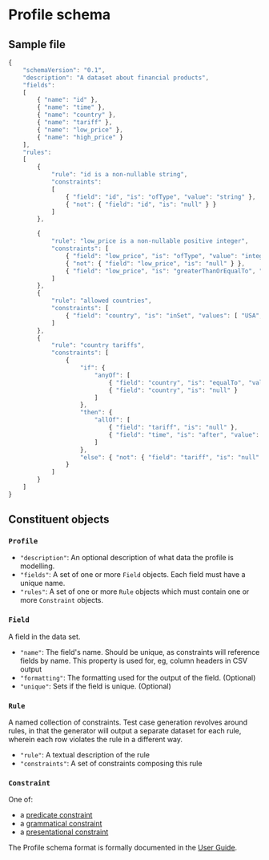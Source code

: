 # Profile schema

## Sample file
```javascript
{
	"schemaVersion": "0.1",
	"description": "A dataset about financial products",
	"fields":
	[
		{ "name": "id" },
		{ "name": "time" },
		{ "name": "country" },
		{ "name": "tariff" },
		{ "name": "low_price" },
		{ "name": "high_price" }
	],
	"rules":
	[
		{
			"rule": "id is a non-nullable string",
			"constraints":
			[
				{ "field": "id", "is": "ofType", "value": "string" },
				{ "not": { "field": "id", "is": "null" } }
			]
		},

		{
			"rule": "low_price is a non-nullable positive integer",
			"constraints": [
				{ "field": "low_price", "is": "ofType", "value": "integer" },
				{ "not": { "field": "low_price", "is": "null" } },
				{ "field": "low_price", "is": "greaterThanOrEqualTo", "value": 0 }
			]
		},
		{ 
			"rule": "allowed countries",
			"constraints": [
				{ "field": "country", "is": "inSet", "values": [ "USA", "GB", "FRANCE" ] }
			]
		},
		{
			"rule": "country tariffs",
			"constraints": [
				{
					"if": {
						"anyOf": [
							{ "field": "country", "is": "equalTo", "value": "USA" },
							{ "field": "country", "is": "null" }
						]
					},
					"then": {
						"allOf": [
							{ "field": "tariff", "is": "null" },
							{ "field": "time", "is": "after", "value": { "date": "2014-01-01" } }
						]
					},
					"else": { "not": { "field": "tariff", "is": "null" } }
				}
			]
		}
	]
}
```

## Constituent objects

### `Profile`
* `"description"`: An optional description of what data the profile is modelling.
* `"fields"`: A set of one or more `Field` objects. Each field must have a unique name.
* `"rules"`: A set of one or more `Rule` objects which must contain one or more `Constraint` objects.

### `Field`

A field in the data set.

* `"name"`: The field's name. Should be unique, as constraints will reference fields by name. This property is used for, eg, column headers in CSV output
* `"formatting"`: The formatting used for the output of the field. (Optional)
* `"unique"`: Sets if the field is unique. (Optional)

### `Rule`
A named collection of constraints. Test case generation revolves around rules, in that the generator will output a separate dataset for each rule, wherein each row violates the rule in a different way.

* `"rule"`: A textual description of the rule
* `"constraints"`: A set of constraints composing this rule

### `Constraint`

One of:

- a [predicate constraint](UserGuide.md#Predicate-constraints)
- a [grammatical constraint](UserGuide.md#Grammatical-constraints)
- a [presentational constraint](UserGuide.md#Presentational-constraints)


The Profile schema format is formally documented in the [User Guide](UserGuide.md).
